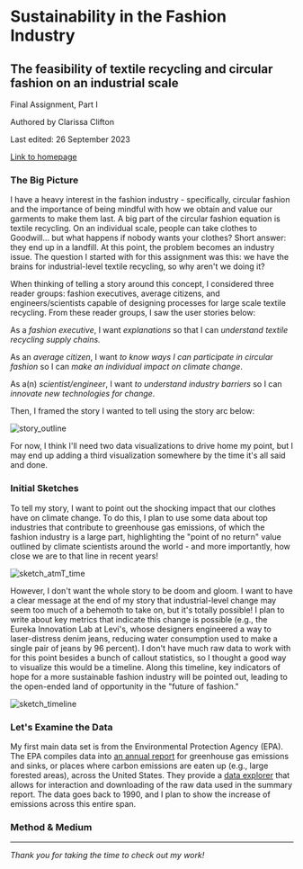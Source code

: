 # Sustainability in the Fashion Industry
## The feasibility of textile recycling and circular fashion on an industrial scale
Final Assignment, Part I

Authored by Clarissa Clifton

Last edited: 26 September 2023

[Link to homepage](https://cjclifto.github.io/tswd_portfolio/)

### The Big Picture
I have a heavy interest in the fashion industry - specifically, circular fashion and the importance of being mindful with how we obtain and value our garments to make them last. A big part of the circular fashion equation is textile recycling. On an individual scale, people can take clothes to Goodwill... but what happens if nobody wants your clothes? Short answer: they end up in a landfill. At this point, the problem becomes an industry issue. The question I started with for this assignment was this: we have the brains for industrial-level textile recycling, so why aren't we doing it?

When thinking of telling a story around this concept, I considered three reader groups: fashion executives, average citizens, and engineers/scientists capable of designing processes for large scale textile recycling. From these reader groups, I saw the user stories below:

As a _fashion executive_, I want _explanations_ so that I can _understand textile recycling supply chains._ 

As an _average citizen_, I want _to know ways I can participate in circular fashion_ so I can _make an individual impact on climate change_. 

As a(n) _scientist/engineer_, I want _to understand industry barriers_ so I can _innovate new technologies for change_. 

Then, I framed the story I wanted to tell using the story arc below: 

![story_outline](https://github.com/cjclifto/tswd_portfolio/assets/140766598/9ff38c0c-31b4-4807-bf11-03d36b92d2c3)

For now, I think I'll need two data visualizations to drive home my point, but I may end up adding a third visualization somewhere by the time it's all said and done. 

### Initial Sketches
To tell my story, I want to point out the shocking impact that our clothes have on climate change. To do this, I plan to use some data about top industries that contribute to greenhouse gas emissions, of which the fashion industry is a large part, highlighting the "point of no return" value outlined by climate scientists around the world - and more importantly, how close we are to that line in recent years! 

![sketch_atmT_time](https://github.com/cjclifto/tswd_portfolio/assets/140766598/a6039aa6-21e5-458d-b80a-05749bf168b9)

However, I don't want the whole story to be doom and gloom. I want to have a clear message at the end of my story that industrial-level change may seem too much of a behemoth to take on, but it's totally possible! I plan to write about key metrics that indicate this change is possible (e.g., the Eureka Innovation Lab at Levi's, whose designers engineered a way to laser-distress denim jeans, reducing water consumption used to make a single pair of jeans by 96 percent). I don't have much raw data to work with for this point besides a bunch of callout statistics, so I thought a good way to visualize this would be a timeline. Along this timeline, key indicators of hope for a more sustainable fashion industry will be pointed out, leading to the open-ended land of opportunity in the "future of fashion."

![sketch_timeline](https://github.com/cjclifto/tswd_portfolio/assets/140766598/aa4c825f-c991-475d-a4d1-55dad2373bce)

### Let's Examine the Data
My first main data set is from the Environmental Protection Agency (EPA). The EPA compiles data into [an annual report](https://www.epa.gov/ghgemissions/inventory-us-greenhouse-gas-emissions-and-sinks) for greenhouse gas emissions and sinks, or places where carbon emissions are eaten up (e.g., large forested areas), across the United States. They provide a [data explorer](https://cfpub.epa.gov/ghgdata/inventoryexplorer/#industry/entiresector/allgas/category/all) that allows for interaction and downloading of the raw data used in the summary report. The data goes back to 1990, and I plan to show the increase of emissions across this entire span. 

### Method & Medium


---
_Thank you for taking the time to check out my work!_
